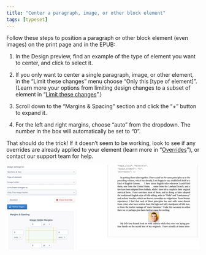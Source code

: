 ```yaml
---
title: "Center a paragraph, image, or other block element"
tags: [typeset]
---
```

 
<html><body><section data-type="chapter" class="hsecchapter" data-hederis-type="hsecchapter" id="center-a-block" data-pi-attrs="id: center-a-block; data-tags: typeset;" role="doc-chapter" data-tags="typeset" data-author-name=" " data-book-title=" " title="Center a paragraph, image, or other block element"><p class="hblkp" data-hederis-type="hblkp" id="pdpvcFciI">Follow these steps to position a paragraph or other block element (even images) on the print page and in the EPUB:</p><ol class="hwprnumlist" data-hederis-type="hwprnumlist" id="pENNh0rJ6"><li class="hblkoli" data-hederis-type="hblkoli" id="lizmSdlA6z"><p class="hblkoli" data-hederis-type="hblklip" id="ph3r343iB">In the Design preview, find an example of the type of element you want to center, and click to select it.</p></li><li class="hblkoli" data-hederis-type="hblkoli" id="liJMuPckrM"><p class="hblkoli" data-hederis-type="hblklip" id="pgGzYLyDY">If you only want to center a single paragraph, image, or other element, in the &#8220;Limit these changes&#8221; menu choose &#8220;Only this [type of element]&#8221;. (Learn more your options from limiting design changes to a subset of element in &#8220;<a href="{% link _docs/selectors.md %}" class="hspana" data-hederis-type="hspana" id="pYqxLvNJY">Limit these changes</a>&#8221;.)</p></li><li class="hblkoli" data-hederis-type="hblkoli" id="li4EhxuHqn"><p class="hblkoli" data-hederis-type="hblklip" id="pkvPCcNVS">Scroll down to the &#8220;Margins &amp; Spacing&#8221; section and click the &#8220;+&#8221; button to expand it.</p></li><li class="hblkoli" data-hederis-type="hblkoli" id="liaQJ18WNw"><p class="hblkoli" data-hederis-type="hblklip" id="piSdvEwzL">For the left and right margins, choose &#8220;auto&#8221; from the dropdown. The number in the box will automatically be set to &#8220;0&#8221;.</p></li></ol><p class="hblkp" data-hederis-type="hblkp" id="p3VcKADql">That should do the trick! If it doesn&#8217;t seem to be working, look to see if any overrides are already applied to your element (learn more in &#8220;<a href="{% link _docs/design-settings-and-inheritance.md %}" class="hspana" data-hederis-type="hspana" id="phbAbR1LG">Overrides</a>&#8221;), or contact our support team for help.</p><img data-hederis-type="hblkimg" class="hblkimg" id="pQ6KgTnsm" src="/images/centerblock1.png" data-img-src="/images/centerblock1.png"/></section></body></html>

